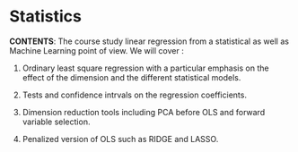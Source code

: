# Statistics

**CONTENTS**: The course study linear regression from a statistical as well as Machine Learning point of view. We will cover :

1. Ordinary least square regression with a particular emphasis on the effect of the dimension and the different statistical models.

2. Tests and confidence intrvals on the regression coefficients.

3. Dimension reduction tools including PCA before OLS and forward variable selection.

4. Penalized version of OLS such as RIDGE and LASSO.
